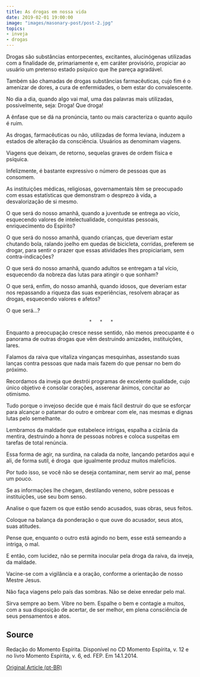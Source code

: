 ```yaml
---
title: As drogas em nossa vida
date: 2019-02-01 19:00:00
image: "images/masonary-post/post-2.jpg"
topics: 
- inveja
- drogas
---
```


Drogas são substâncias entorpecentes, excitantes, alucinógenas utilizadas com a
finalidade de, primariamente e, em caráter provisório, propiciar ao usuário um
pretenso estado psíquico que lhe pareça agradável.

Também são chamadas de drogas substâncias farmacêuticas, cujo fim é o amenizar
de dores, a cura de enfermidades, o bem estar do convalescente.

No dia a dia, quando algo vai mal, uma das palavras mais utilizadas,
possivelmente, seja: Droga! Que droga!

A ênfase que se dá na pronúncia, tanto ou mais caracteriza o quanto aquilo é
ruim.

As drogas, farmacêuticas ou não, utilizadas de forma leviana, induzem a estados
de alteração da consciência. Usuários as denominam viagens.

Viagens que deixam, de retorno, sequelas graves de ordem física e psíquica.

Infelizmente, é bastante expressivo o número de pessoas que as consomem.

As instituições médicas, religiosas, governamentais têm se preocupado com essas
estatísticas que demonstram o desprezo à vida, a desvalorização de si mesmo.

O que será do nosso amanhã, quando a juventude se entrega ao vício, esquecendo
valores de intelectualidade, conquistas pessoais, enriquecimento do Espírito?

O que será do nosso amanhã, quando crianças, que deveriam estar chutando bola,
ralando joelho em quedas de bicicleta, corridas, preferem se drogar, para
sentir o prazer que essas atividades lhes propiciariam, sem contra-indicações?

O que será do nosso amanhã, quando adultos se entregam a tal vício,  esquecendo
da nobreza das lutas para atingir o que sonham?

O que será, enfim, do nosso amanhã, quando idosos, que deveriam estar nos
repassando a riqueza das suas experiências, resolvem abraçar as drogas,
esquecendo valores e afetos?

O que será...?

                                   *   *   *

Enquanto a preocupação cresce nesse sentido, não menos preocupante é o panorama
de outras drogas que vêm destruindo amizades, instituições, lares.

Falamos da raiva que vitaliza vinganças mesquinhas, assestando suas lanças
contra pessoas que nada mais fazem do que pensar no bem do próximo.

Recordamos da inveja que destrói programas de excelente qualidade, cujo único
objetivo é consolar corações, asserenar ânimos, concitar ao otimismo.

Tudo porque o invejoso decide que é mais fácil destruir do que se esforçar para
alcançar o patamar do outro e ombrear com ele, nas mesmas e dignas lutas pelo
semelhante.

Lembramos da maldade que estabelece intrigas, espalha a cizânia da mentira,
destruindo a honra de pessoas nobres e coloca suspeitas em tarefas de total
renúncia.

Essa forma de agir, na surdina, na calada da noite, lançando petardos aqui e
ali, de forma sutil, é droga  que igualmente produz muitos malefícios.

Por tudo isso, se você não se deseja contaminar, nem servir ao mal, pense um
pouco.

Se as informações lhe chegam, destilando veneno, sobre pessoas e instituições,
use seu bom senso.

Analise o que fazem os que estão sendo acusados, suas obras, seus feitos.

Coloque na balança da ponderação o que ouve do acusador, seus atos, suas
atitudes.

Pense que, enquanto o outro está agindo no bem, esse está semeando a intriga, o
mal.

E então, com lucidez, não se permita inocular pela droga da raiva, da inveja,
da maldade.

Vacine-se com a vigilância e a oração, conforme a orientação de nosso Mestre
Jesus.

Não faça viagens pelo país das sombras. Não se deixe enredar pelo mal.

Sirva sempre ao bem. Vibre no bem. Espalhe o bem e contagie a muitos, com a sua
disposição de acertar, de ser melhor, em plena consciência de seus pensamentos
e atos.

## Source
Redação do Momento Espírita.
Disponível no CD Momento Espírita, v. 12 e no
livro Momento Espírita, v. 6, ed. FEP.
Em 14.1.2014.



[Original Article (pt-BR)](http://www.momento.com.br/pt/ler_texto.php?id=1465)
